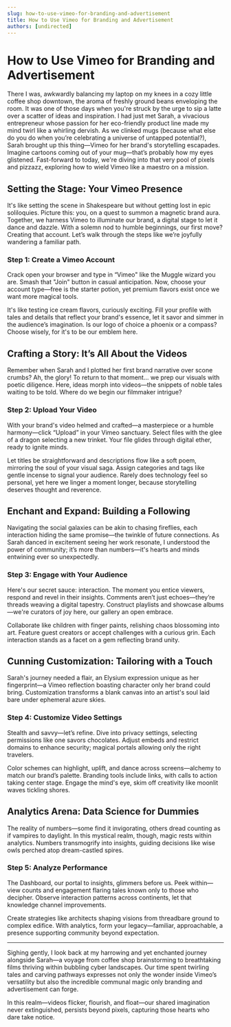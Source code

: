 ```yaml
---
slug: how-to-use-vimeo-for-branding-and-advertisement
title: How to Use Vimeo for Branding and Advertisement
authors: [undirected]
---
```



# How to Use Vimeo for Branding and Advertisement

There I was, awkwardly balancing my laptop on my knees in a cozy little coffee shop downtown, the aroma of freshly ground beans enveloping the room. It was one of those days when you're struck by the urge to sip a latte over a scatter of ideas and inspiration. I had just met Sarah, a vivacious entrepreneur whose passion for her eco-friendly product line made my mind twirl like a whirling dervish. As we clinked mugs (because what else do you do when you’re celebrating a universe of untapped potential?), Sarah brought up this thing—Vimeo for her brand's storytelling escapades. Imagine cartoons coming out of your mug—that’s probably how my eyes glistened. Fast-forward to today, we're diving into that very pool of pixels and pizzazz, exploring how to wield Vimeo like a maestro on a mission.

## Setting the Stage: Your Vimeo Presence

It's like setting the scene in Shakespeare but without getting lost in epic soliloquies. Picture this: you, on a quest to summon a magnetic brand aura. Together, we harness Vimeo to illuminate our brand, a digital stage to let it dance and dazzle. With a solemn nod to humble beginnings, our first move? Creating that account. Let’s walk through the steps like we’re joyfully wandering a familiar path.

### Step 1: Create a Vimeo Account

Crack open your browser and type in “Vimeo" like the Muggle wizard you are. Smash that "Join" button in casual anticipation. Now, choose your account type—free is the starter potion, yet premium flavors exist once we want more magical tools.

It's like testing ice cream flavors, curiously exciting. Fill your profile with tales and details that reflect your brand's essence, let it savor and simmer in the audience’s imagination. Is our logo of choice a phoenix or a compass? Choose wisely, for it's to be our emblem here.

## Crafting a Story: It’s All About the Videos

Remember when Sarah and I plotted her first brand narrative over scone crumbs? Ah, the glory! To return to that moment... we prep our visuals with poetic diligence. Here, ideas morph into videos—the snippets of noble tales waiting to be told. Where do we begin our filmmaker intrigue?

### Step 2: Upload Your Video

With your brand's video helmed and crafted—a masterpiece or a humble harmony—click “Upload” in your Vimeo sanctuary. Select files with the glee of a dragon selecting a new trinket. Your file glides through digital ether, ready to ignite minds.

Let titles be straightforward and descriptions flow like a soft poem, mirroring the soul of your visual saga. Assign categories and tags like gentle incense to signal your audience. Rarely does technology feel so personal, yet here we linger a moment longer, because storytelling deserves thought and reverence.

## Enchant and Expand: Building a Following

Navigating the social galaxies can be akin to chasing fireflies, each interaction hiding the same promise—the twinkle of future connections. As Sarah danced in excitement seeing her work resonate, I understood the power of community; it’s more than numbers—it's hearts and minds entwining ever so unexpectedly.

### Step 3: Engage with Your Audience

Here's our secret sauce: interaction. The moment you entice viewers, respond and revel in their insights. Comments aren’t just echoes—they’re threads weaving a digital tapestry. Construct playlists and showcase albums—we're curators of joy here, our gallery an open embrace.

Collaborate like children with finger paints, relishing chaos blossoming into art. Feature guest creators or accept challenges with a curious grin. Each interaction stands as a facet on a gem reflecting brand unity.

## Cunning Customization: Tailoring with a Touch

Sarah's journey needed a flair, an Elysium expression unique as her fingerprint—a Vimeo reflection boasting character only her brand could bring. Customization transforms a blank canvas into an artist's soul laid bare under ephemeral azure skies.

### Step 4: Customize Video Settings

Stealth and savvy—let’s refine. Dive into privacy settings, selecting permissions like one savors chocolates. Adjust embeds and restrict domains to enhance security; magical portals allowing only the right travelers.

Color schemes can highlight, uplift, and dance across screens—alchemy to match our brand’s palette. Branding tools include links, with calls to action taking center stage. Engage the mind's eye, skim off creativity like moonlit waves tickling shores.

## Analytics Arena: Data Science for Dummies

The reality of numbers—some find it invigorating, others dread counting as if vampires to daylight. In this mystical realm, though, magic rests within analytics. Numbers transmogrify into insights, guiding decisions like wise owls perched atop dream-castled spires.

### Step 5: Analyze Performance

The Dashboard, our portal to insights, glimmers before us. Peek within—view counts and engagement flaring tales known only to those who decipher. Observe interaction patterns across continents, let that knowledge channel improvements.

Create strategies like architects shaping visions from threadbare ground to complex edifice. With analytics, form your legacy—familiar, approachable, a presence supporting community beyond expectation.

---

Sighing gently, I look back at my harrowing and yet enchanted journey alongside Sarah—a voyage from coffee shop brainstorming to breathtaking films thriving within bubbling cyber landscapes. Our time spent twirling tales and carving pathways expresses not only the wonder inside Vimeo’s versatility but also the incredible communal magic only branding and advertisement can forge.

In this realm—videos flicker, flourish, and float—our shared imagination never extinguished, persists beyond pixels, capturing those hearts who dare take notice.